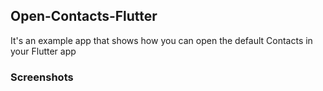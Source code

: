 ## Open-Contacts-Flutter

It's an example app that shows how you can open the default Contacts in your Flutter app

### Screenshots
